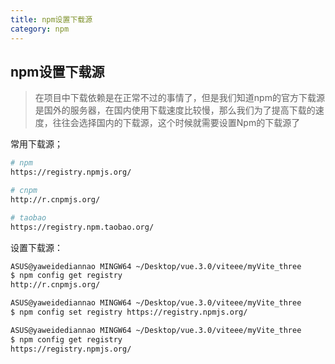 ```yaml
---
title: npm设置下载源
category: npm
---
```


## npm设置下载源

> 在项目中下载依赖是在正常不过的事情了，但是我们知道npm的官方下载源是国外的服务器，在国内使用下载速度比较慢，那么我们为了提高下载的速度，往往会选择国内的下载源，这个时候就需要设置Npm的下载源了

常用下载源；

```bash
# npm 
https://registry.npmjs.org/

# cnpm
http://r.cnpmjs.org/

# taobao
https://registry.npm.taobao.org/
```

设置下载源：

```bash
ASUS@yaweidediannao MINGW64 ~/Desktop/vue.3.0/viteee/myVite_three
$ npm config get registry
http://r.cnpmjs.org/

ASUS@yaweidediannao MINGW64 ~/Desktop/vue.3.0/viteee/myVite_three
$ npm config set registry https://registry.npmjs.org/

ASUS@yaweidediannao MINGW64 ~/Desktop/vue.3.0/viteee/myVite_three
$ npm config get registry
https://registry.npmjs.org/
```


